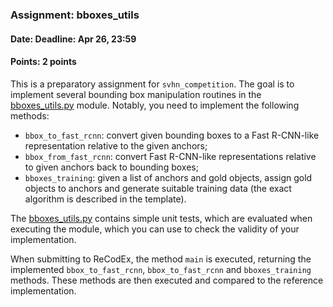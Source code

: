 ### Assignment: bboxes_utils
#### Date: Deadline: Apr 26, 23:59
#### Points: 2 points

This is a preparatory assignment for `svhn_competition`. The goal is to
implement several bounding box manipulation routines in the
[bboxes_utils.py](https://github.com/ufal/npfl114/tree/master/labs/07/bboxes_utils.py)
module. Notably, you need to implement the following methods:
- `bbox_to_fast_rcnn`: convert given bounding boxes to a Fast R-CNN-like
  representation relative to the given anchors;
- `bbox_from_fast_rcnn`: convert Fast R-CNN-like representations relative to
  given anchors back to bounding boxes;
- `bboxes_training`: given a list of anchors and gold objects, assign gold
  objects to anchors and generate suitable training data (the exact algorithm
  is described in the template).

The [bboxes_utils.py](https://github.com/ufal/npfl114/tree/master/labs/07/bboxes_utils.py)
contains simple unit tests, which are evaluated when executing the module,
which you can use to check the validity of your implementation.

When submitting to ReCodEx, the method `main` is executed, returning the
implemented `bbox_to_fast_rcnn`, `bbox_to_fast_rcnn` and `bboxes_training`
methods. These methods are then executed and compared to the reference
implementation.

